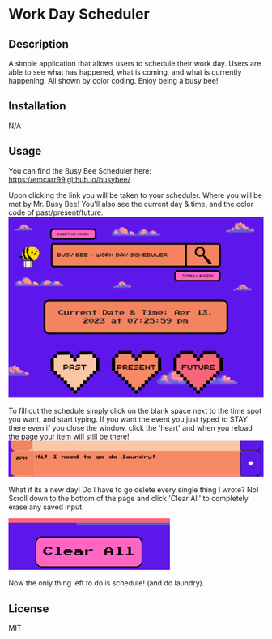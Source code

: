 # Work Day Scheduler 

## Description 
A simple application that allows users to schedule their work day. Users are able to see what has happened, what is coming, and what is currently happening. All shown by color coding. Enjoy being a busy bee!

## Installation 
N/A

## Usage
You can find the Busy Bee Scheduler here: https://emcarr99.github.io/busybee/

Upon clicking the link you will be taken to your scheduler. Where you will be met by Mr. Busy Bee! You'll also see the current day & time, and the color code of past/present/future.
<img src= "Assets/Images/mrbusybee.png">

To fill out the schedule simply click on the blank space next to the time spot you want, and start typing. If you want the event you just typed to STAY there even if you close the window, click the 'heart' and when you reload the page your item will still be there! 
<img src = "Assets/Images/text-save.png">

What if its a new day! Do I have to go delete every single thing I wrote? No! Scroll down to the bottom of the page and click 'Clear All' to completely erase any saved input. 

<img src = "Assets/Images/clear-button.png">

Now the only thing left to do is schedule! (and do laundry).
## License
MIT
